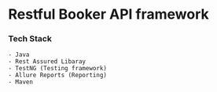 # Restful Booker API framework

### Tech Stack
    - Java 
    - Rest Assured Libaray
    - TestNG (Testing framework)
    - Allure Reports (Reporting)
    - Maven